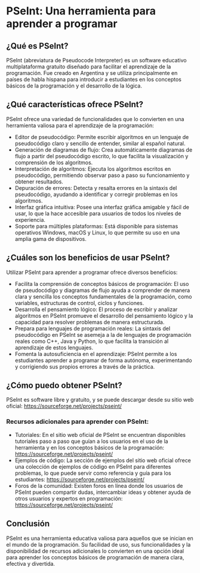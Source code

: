 # PSeInt: Una herramienta para aprender a programar

## ¿Qué es PSeInt?

PSeInt (abreviatura de Pseudocode Interpreter) es un software educativo multiplataforma gratuito diseñado para facilitar el aprendizaje de la programación.
Fue creado en Argentina y se utiliza principalmente en países de habla hispana para introducir a estudiantes en los conceptos básicos de la programación y el desarrollo de la lógica.

## ¿Qué características ofrece PSeInt?

PSeInt ofrece una variedad de funcionalidades que lo convierten en una herramienta valiosa para el aprendizaje de la programación:

- Editor de pseudocódigo: Permite escribir algoritmos en un lenguaje de pseudocódigo claro y sencillo de entender, similar al español natural.
- Generación de diagramas de flujo: Crea automáticamente diagramas de flujo a partir del pseudocódigo escrito, lo que facilita la visualización y comprensión de los algoritmos.
- Interpretación de algoritmos: Ejecuta los algoritmos escritos en pseudocódigo, permitiendo observar paso a paso su funcionamiento y obtener resultados.
- Depuración de errores: Detecta y resalta errores en la sintaxis del pseudocódigo, ayudando a identificar y corregir problemas en los algoritmos.
- Interfaz gráfica intuitiva: Posee una interfaz gráfica amigable y fácil de usar, lo que la hace accesible para usuarios de todos los niveles de experiencia.
- Soporte para múltiples plataformas: Está disponible para sistemas operativos Windows, macOS y Linux, lo que permite su uso en una amplia gama de dispositivos.

## ¿Cuáles son los beneficios de usar PSeInt?

Utilizar PSeInt para aprender a programar ofrece diversos beneficios:

- Facilita la comprensión de conceptos básicos de programación: El uso de pseudocódigo y diagramas de flujo ayuda a comprender de manera clara y sencilla los conceptos fundamentales de la programación, como variables, estructuras de control, ciclos y funciones.
- Desarrolla el pensamiento lógico: El proceso de escribir y analizar algoritmos en PSeInt promueve el desarrollo del pensamiento lógico y la capacidad para resolver problemas de manera estructurada.
- Prepara para lenguajes de programación reales: La sintaxis del pseudocódigo en PSeInt se asemeja a la de lenguajes de programación reales como C++, Java y Python, lo que facilita la transición al aprendizaje de estos lenguajes.
- Fomenta la autosuficiencia en el aprendizaje: PSeInt permite a los estudiantes aprender a programar de forma autónoma, experimentando y corrigiendo sus propios errores a través de la práctica.

## ¿Cómo puedo obtener PSeInt?

PSeInt es software libre y gratuito, y se puede descargar desde su sitio web oficial: https://sourceforge.net/projects/pseint/

### Recursos adicionales para aprender con PSeInt:

- Tutoriales: En el sitio web oficial de PSeInt se encuentran disponibles tutoriales paso a paso que guían a los usuarios en el uso de la herramienta y en los conceptos básicos de la programación: https://sourceforge.net/projects/pseint/
- Ejemplos de código: La sección de ejemplos del sitio web oficial ofrece una colección de ejemplos de código en PSeInt para diferentes problemas, lo que puede servir como referencia y guía para los estudiantes: https://sourceforge.net/projects/pseint/
- Foros de la comunidad: Existen foros en línea donde los usuarios de PSeInt pueden compartir dudas, intercambiar ideas y obtener ayuda de otros usuarios y expertos en programación: https://sourceforge.net/projects/pseint/

## Conclusión

PSeInt es una herramienta educativa valiosa para aquellos que se inician en el mundo de la programación. Su facilidad de uso, sus funcionalidades y la disponibilidad de recursos adicionales lo convierten en una opción ideal para aprender los conceptos básicos de programación de manera clara, efectiva y divertida.
